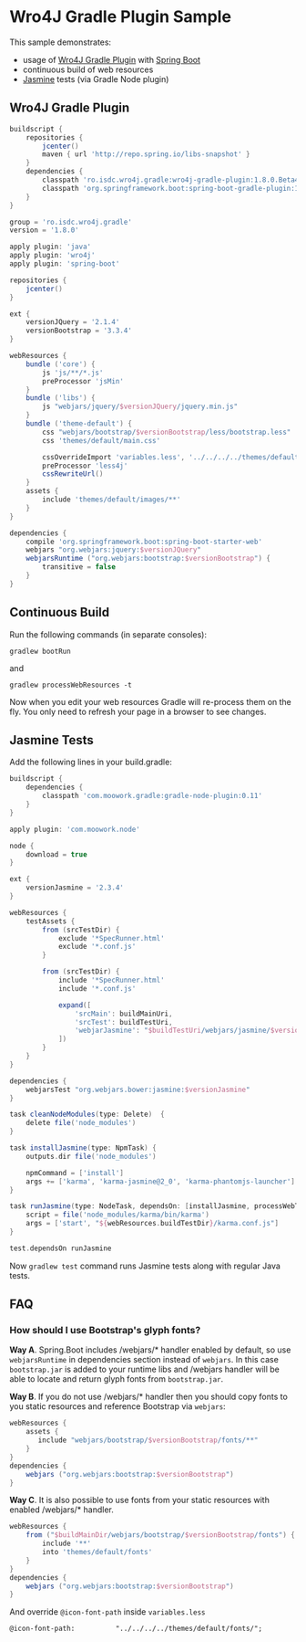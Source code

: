 # Wro4J Gradle Plugin Sample

This sample demonstrates:
 * usage of [Wro4J Gradle Plugin](https://github.com/IlyaAI/wro4j-gradle-plugin) with [Spring Boot](http://projects.spring.io/spring-boot)
 * continuous build of web resources
 * [Jasmine](http://jasmine.github.io) tests (via Gradle Node plugin)

## Wro4J Gradle Plugin
```groovy
buildscript {
    repositories {
        jcenter()
        maven { url 'http://repo.spring.io/libs-snapshot' }
    }
    dependencies {
        classpath 'ro.isdc.wro4j.gradle:wro4j-gradle-plugin:1.8.0.Beta4'
        classpath 'org.springframework.boot:spring-boot-gradle-plugin:1.3.0.RELEASE'
    }
}

group = 'ro.isdc.wro4j.gradle'
version = '1.8.0'

apply plugin: 'java'
apply plugin: 'wro4j'
apply plugin: 'spring-boot'

repositories {
    jcenter()
}

ext {
    versionJQuery = '2.1.4'
    versionBootstrap = '3.3.4'
}

webResources {
    bundle ('core') {
        js 'js/**/*.js'
        preProcessor 'jsMin'
    }
    bundle ('libs') {
        js "webjars/jquery/$versionJQuery/jquery.min.js"
    }
    bundle ('theme-default') {
        css "webjars/bootstrap/$versionBootstrap/less/bootstrap.less"
        css 'themes/default/main.css'

        cssOverrideImport 'variables.less', '../../../../themes/default/variables.less'
        preProcessor 'less4j'
        cssRewriteUrl()
    }
    assets {
        include 'themes/default/images/**'
    }
}

dependencies {
    compile 'org.springframework.boot:spring-boot-starter-web'
    webjars "org.webjars:jquery:$versionJQuery"
    webjarsRuntime ("org.webjars:bootstrap:$versionBootstrap") {
        transitive = false
    }
}
```

## Continuous Build

Run the following commands (in separate consoles):
```
gradlew bootRun
```
and
```
gradlew processWebResources -t
```
Now when you edit your web resources Gradle will re-process them on the fly.
You only need to refresh your page in a browser to see changes.

## Jasmine Tests

Add the following lines in your build.gradle:

```groovy
buildscript {
    dependencies {
        classpath 'com.moowork.gradle:gradle-node-plugin:0.11'
    }
}

apply plugin: 'com.moowork.node'

node {
    download = true
}

ext {
    versionJasmine = '2.3.4'
}

webResources {
    testAssets {
        from (srcTestDir) {
            exclude '*SpecRunner.html'
            exclude '*.conf.js'
        }

        from (srcTestDir) {
            include '*SpecRunner.html'
            include '*.conf.js'

            expand([
                'srcMain': buildMainUri,
                'srcTest': buildTestUri,
                'webjarJasmine': "$buildTestUri/webjars/jasmine/$versionJasmine"
            ])
        }
    }
}

dependencies {
    webjarsTest "org.webjars.bower:jasmine:$versionJasmine"
}

task cleanNodeModules(type: Delete)  {
    delete file('node_modules')
}

task installJasmine(type: NpmTask) {
    outputs.dir file('node_modules')

    npmCommand = ['install']
    args += ['karma', 'karma-jasmine@2_0', 'karma-phantomjs-launcher']
}

task runJasmine(type: NodeTask, dependsOn: [installJasmine, processWebTestResources]) {
    script = file('node_modules/karma/bin/karma')
    args = ['start', "${webResources.buildTestDir}/karma.conf.js"]
}

test.dependsOn runJasmine
```

Now `gradlew test` command runs Jasmine tests along with regular Java tests.

## FAQ

### How should I use Bootstrap's glyph fonts?

**Way A**. Spring.Boot includes /webjars/* handler enabled by default, so use `webjarsRuntime` 
in dependencies section instead of `webjars`. In this case `bootstrap.jar` is added to 
your runtime libs and /webjars handler will be able to locate and return glyph fonts 
from `bootstrap.jar`.

**Way B**. If you do not use /webjars/* handler then you should copy fonts to you static 
resources and reference Bootstrap via `webjars`:
```groovy
webResources {     
    assets {
       include "webjars/bootstrap/$versionBootstrap/fonts/**"
    }
}
dependencies {
    webjars ("org.webjars:bootstrap:$versionBootstrap")
}
```

**Way C**. It is also possible to use fonts from your static resources with enabled /webjars/* handler.
```groovy
webResources {     
    from ("$buildMainDir/webjars/bootstrap/$versionBootstrap/fonts") {
        include '**'
        into 'themes/default/fonts'
    }
}
dependencies {
    webjars ("org.webjars:bootstrap:$versionBootstrap")
}
```
And override `@icon-font-path` inside `variables.less`
```less
@icon-font-path:          "../../../../themes/default/fonts/";
```